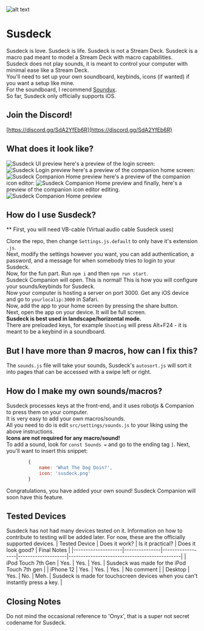 ![alt text](https://github.com/susdeck/susdeck/blob/master/src/app/assets/icons/susdeck.png?raw=true)

# Susdeck

Susdeck is love. Susdeck is life. Susdeck is not a Stream Deck.
Susdeck is a macro pad meant to model a Stream Deck with macro capabilities.  
Susdeck does not play sounds, it is meant to control your computer with minimal ease like a Stream Deck.  
You'll need to set up your own soundboard, keybinds, icons (if wanted) if you want a setup like mine.  
For the soundboard, I recommend [Soundux](https://github.com/Soundux/Soundux).  
So far, Susdeck only officially supports iOS.

## Join the Discord!
[https://discord.gg/SdA2YfEb6R](https://discord.gg/SdA2YfEb6R)

## What does it look like?
![Susdeck UI preview](https://github.com/susdeck/susdeck/blob/master/demo/preview.png?raw=true)
here's a preview of the login screen:
![Susdeck Login preview](https://github.com/susdeck/susdeck/blob/master/demo/login.png?raw=true)
here's a preview of the companion home screen:
![Susdeck Companion Home preview](https://github.com/susdeck/susdeck/blob/master/demo/c-home.png?raw=true)
here's a preview of the companion icon editor:
![Susdeck Companion Home preview](https://github.com/susdeck/susdeck/blob/master/demo/c-ie.png?raw=true)
and finally, here's a preview of the companion icon editor editing.
![Susdeck Companion Home preview](https://github.com/susdeck/susdeck/blob/master/demo/c-ie-e.png?raw=true)

## How do I use Susdeck?
** First, you will need VB-cable (Virtual audio cable Susdeck uses)

Clone the repo, then change `Settings.js.default` to only have it's extension `.js`.  
Next, modify the settings however you want, you can add authentication, a password, and a message for when somebody tries to login to your Susdeck.  
Now, for the fun part. Run `npm i` and then `npm run start`.  
Susdeck Companion will open. This is normal! This is how you will configure your sounds/keybinds for Susdeck.  
Now your computer is hosting a server on port 3000. Get any iOS device and go to `yourlocalip:3000` in Safari.  
Now, add the app to your home screen by pressing the share button.  
Next, open the app on your device. It will be full screen.  
**Susdeck is best used in landscape/horizontal mode.**  
There are preloaded keys, for example `Shooting` will press Alt+F24 - it is meant to be a keybind in a soundboard.  

## But I have more than *9* macros, how can I fix this?
The `sounds.js` file will take your sounds, Susdeck's `autosort.js` will sort it into pages that can be accessed with a swipe left or right.  

## How do I make my own sounds/macros?
Susdeck processes keys at the front-end, and it uses robotjs & Companion to press them on your computer.  
It is very easy to add your own macros/sounds.  
All you need to do is edit `src/settings/sounds.js` to your liking using the above instructions.  
**Icons are not required for any macro/sound!**  
To add a sound, look for `const Sounds =` and go to the ending tag `]`. Next, you'll want to insert this snippet:
```js
        {
            name: 'What The Dog Doin?',
            icon: 'susdeck.png'
        }
```
Congratulations, you have added your own sound! Susdeck Companion will soon have this feature.

## Tested Devices
Susdeck has not had many devices tested on it. Information on how to contribute to testing will be added later. For now, these are the officially supported devices.
| Tested Device      | Does it work? | Is it practical? | Does it look good? | Final Notes                                  |
|--------------------|---------------|------------------|--------------------|----------------------------------------------|
| iPod Touch 7th Gen | Yes.          | Yes.             | Yes.               | Susdeck was made for the iPod Touch 7th gen  |
| iPhone 12          | Yes.          | Yes.             | Yes.           | No comment |
| Desktop         | Yes.          | No.             | Meh.           | Susdeck is made for touchscreen devices when you can't instantly press a key. |
## Closing Notes
Do not mind the occasional reference to 'Onyx', that is a super not secret codename for Susdeck.
